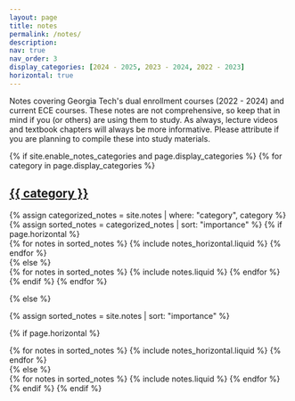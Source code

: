 ```yaml
---
layout: page
title: notes
permalink: /notes/
description: 
nav: true
nav_order: 3
display_categories: [2024 - 2025, 2023 - 2024, 2022 - 2023]
horizontal: true
---
```

Notes covering Georgia Tech's dual enrollment courses (2022 - 2024) and current ECE courses. These notes are not comprehensive, so keep that in mind if you (or others) are using them to study. As always, lecture videos and textbook chapters will always be more informative. Please attribute if you are planning to compile these into study materials.

<!-- pages/notes.md -->
<div class="notes">
{% if site.enable_notes_categories and page.display_categories %}
  <!-- Display categorized notes -->
  {% for category in page.display_categories %}
  <a id="{{ category }}" href=".#{{ category }}">
    <h2 class="category">{{ category }}</h2>
  </a>
  {% assign categorized_notes = site.notes | where: "category", category %}
  {% assign sorted_notes = categorized_notes | sort: "importance" %}
  <!-- Generate cards for each notes -->
  {% if page.horizontal %}
  <div class="container">
    <div class="row row-cols-1 row-cols-md-2">
    {% for notes in sorted_notes %}
      {% include notes_horizontal.liquid %}
    {% endfor %}
    </div>
  </div>
  {% else %}
  <div class="row row-cols-1 row-cols-md-3">
    {% for notes in sorted_notes %}
      {% include notes.liquid %}
    {% endfor %}
  </div>
  {% endif %}
  {% endfor %}

{% else %}

<!-- Display notes without categories -->

{% assign sorted_notes = site.notes | sort: "importance" %}

  <!-- Generate cards for each notes -->

{% if page.horizontal %}

  <div class="container">
    <div class="row row-cols-1 row-cols-md-2">
    {% for notes in sorted_notes %}
      {% include notes_horizontal.liquid %}
    {% endfor %}
    </div>
  </div>
  {% else %}
  <div class="row row-cols-1 row-cols-md-3">
    {% for notes in sorted_notes %}
      {% include notes.liquid %}
    {% endfor %}
  </div>
  {% endif %}
{% endif %}
</div>